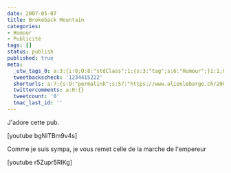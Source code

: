 ```yaml
---
date: 2007-05-07
title: Brokeback Mountain
categories:
- Humour
- Publicité
tags: []
status: publish
published: true
meta:
  _utw_tags_0: a:3:{i:0;O:8:"stdClass":1:{s:3:"tag";s:6:"Humour";}i:1;O:8:"stdClass":1:{s:3:"tag";s:10:"Publicité";}i:2;O:8:"stdClass":1:{s:3:"tag";s:6:"Vidéo";}}
  tweetbackscheck: '1234415222'
  shorturls: a:7:{s:9:"permalink";s:57:"https://www.alienlebarge.ch/2007/05/07/brokeback-mountain/";s:7:"tinyurl";s:25:"https://tinyurl.com/cc2jy6";s:4:"isgd";s:17:"https://is.gd/iOQb";s:5:"bitly";s:18:"https://bit.ly/M2fh";s:5:"snipr";s:22:"https://snipr.com/bilxj";s:5:"snurl";s:22:"https://snurl.com/bilxj";s:7:"snipurl";s:24:"https://snipurl.com/bilxj";}
  twittercomments: a:0:{}
  tweetcount: '0'
  tmac_last_id: ''
---
```

J'adore cette pub.

[youtube bgNlTBm9v4s]

<!--more-->

Comme je suis sympa, je vous remet celle de la marche de l'empereur

[youtube r5Zupr5RIKg]
